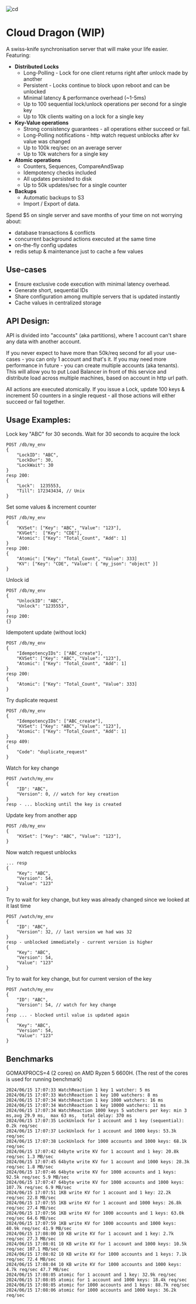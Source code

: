 ![cd](cdtools.png) 
# Cloud Dragon  (WIP)
A swiss-knife synchronisation server that will make your life easier. Featuring:

* **Distributed Locks**
    * Long-Polling - Lock for one client returns right after unlock made by another
    * Persistent - Locks continue to block upon reboot and can be unlocked
    * Minimal latency & performance overhead  (~1-5ms)
    * Up to 100 sequential lock/unlock operations per second for a single key
    * Up to 10k clients waiting on a lock for a single key
* **Key-Value operations**
    * Strong consistency guarantees - all operations either succeed or fail.
    * Long-Polling notifications - http watch request unblocks after kv value was changed
    * Up to 100k req/sec on an average server
    * Up to 10k watchers for a single key
* **Atomic operations**
    * Counters, Sequences, CompareAndSwap
    * Idempotency checks included
    * All updates persisted to disk
    * Up to 50k updates/sec for a single counter
* **Backups**
    * Automatic backups to S3
    * Import / Export of data.

Spend $5 on single server and save months of your time on not worrying about:
- database transactions & conflicts
- concurrent background actions executed at the same time
- on-the-fly config updates
- redis setup & maintenance just to cache a few values

## Use-cases
* Ensure exclusive code execution with minimal latency overhead.
* Generate short, sequential IDs
* Share configuration among multiple servers that is updated instantly
* Cache values in centralized storage


## API Design:
API is divided into "accounts" (aka partitions), where 1 account can't share any data with another account. 

If you never expect to have more than 50k/req second for all your use-cases - you can only 1 account and that's it. If you may need more performance in future - you can create multiple accounts (aka tenants). This will allow you to put Load Balancer in front of this service and distribute load across multiple machines, based on account in http url path.

All actions are executed atomically. If you issue a Lock, update 100 keys & increment 50 counters in a single request - all those actions will either succeed or fail together.

## Usage Examples:
Lock key "ABC" for 30 seconds. Wait for 30 seconds to acquire the lock
```
POST /db/my_env
{
    "LockID": "ABC",
    "LockDur": 30,
    "LockWait": 30
}
resp 200:
{
    "Lock":  1235553,
    "Till": 172343434, // Unix
}
```

Set some values & increment counter
```
POST /db/my_env
{
    "KVSet": ["Key": "ABC", "Value": "123"],
    "KVGet":  ["Key": "CDE"],
    "Atomic": ["Key": "Total_Count", "Add": 1]
}
resp 200:
{
    "Atomic": ["Key": "Total_Count", "Value": 333]
    "KV": ["Key": "CDE", "Value": { "my_json": "object" }]
}
```

Unlock id
```
POST /db/my_env
{
    "UnlockID": "ABC",
    "Unlock": "1235553",
}
resp 200:
{}
```


Idempotent update (without lock)
```
POST /db/my_env
{
    "IdempotencyIDs": ["ABC_create"],
    "KVSet": ["Key": "ABC", "Value": "123"],
    "Atomic": ["Key": "Total_Count", "Add": 1]
}
resp 200:
{
    "Atomic": ["Key": "Total_Count", "Value": 333]
}
```

Try duplicate request
```
POST /db/my_env
{
    "IdempotencyIDs": ["ABC_create"],
    "KVSet": ["Key": "ABC", "Value": "123"],
    "Atomic": ["Key": "Total_Count", "Add": 1]
}
resp 409:
{
    "Code": "duplicate_request"
}
```


Watch for key change
```
POST /watch/my_env
{
    "ID": "ABC",
    "Version": 0, // watch for key creation
}
resp - ... blocking until the key is created
```

Update key from another app
```
POST /db/my_env
{
    "KVSet": ["Key": "ABC", "Value": "123"],
}
```

Now watch request unblocks
```
... resp
{
    "Key": "ABC",
    "Version": 54,
    "Value": "123"
}
```

Try to wait for key change, but key was already changed since we looked at it last time
```
POST /watch/my_env
{
    "ID": "ABC",
    "Version": 32, // last version we had was 32
}
resp - unblocked immediately - current version is higher
{
    "Key": "ABC",
    "Version": 54,
    "Value": "123"
}
```

Try to wait for key change, but for current version of the key
```
POST /watch/my_env
{
    "ID": "ABC",
    "Version": 54, // watch for key change
}
resp ... - blocked until value is updated again
{
    "Key": "ABC",
    "Version": 54,
    "Value": "123"
}
```



## Benchmarks
GOMAXPROCS=4 (2 cores) on AMD Ryzen 5 6600H.  (The rest of the cores is used for running benchmark)
 ```
2024/06/15 17:07:33 WatchReaction 1 key 1 watcher: 5 ms 
2024/06/15 17:07:33 WatchReaction 1 key 100 watchers: 8 ms 
2024/06/15 17:07:34 WatchReaction 1 key 1000 watchers: 16 ms 
2024/06/15 17:07:34 WatchReaction 1 key 10000 watchers: 11 ms 
2024/06/15 17:07:34 WatchReaction 1000 keys 5 watchers per key: min 3 ms,avg 29.9 ms,  max 63 ms,  total delay: 370 ms 
2024/06/15 17:07:35 LockUnlock for 1 account and 1 key (sequential): 0.2k req/sec 
2024/06/15 17:07:37 LockUnlock for 1 account and 1000 keys: 53.3k req/sec 
2024/06/15 17:07:38 LockUnlock for 1000 accounts and 1000 keys: 68.1k req/sec 
2024/06/15 17:07:42 64byte write KV for 1 account and 1 key: 20.8k req/sec 1.3 MB/sec
2024/06/15 17:07:45 64byte write KV for 1 account and 1000 keys: 28.3k req/sec 1.8 MB/sec
2024/06/15 17:07:46 64byte write KV for 1000 accounts and 1 keys: 92.5k req/sec 5.9 MB/sec
2024/06/15 17:07:47 64byte write KV for 1000 accounts and 1000 keys: 107.7k req/sec 6.9 MB/sec
2024/06/15 17:07:51 1KB write KV for 1 account and 1 key: 22.2k req/sec 22.8 MB/sec
2024/06/15 17:07:55 1KB write KV for 1 account and 1000 keys: 26.8k req/sec 27.4 MB/sec
2024/06/15 17:07:56 1KB write KV for 1000 accounts and 1 keys: 63.0k req/sec 64.6 MB/sec
2024/06/15 17:07:59 1KB write KV for 1000 accounts and 1000 keys: 40.9k req/sec 41.9 MB/sec
2024/06/15 17:08:00 10 KB write KV for 1 account and 1 key: 2.7k req/sec 27.3 MB/sec
2024/06/15 17:08:01 10 KB write KV for 1 account and 1000 keys: 10.5k req/sec 107.1 MB/sec
2024/06/15 17:08:02 10 KB write KV for 1000 accounts and 1 keys: 7.1k req/sec 72.4 MB/sec
2024/06/15 17:08:04 10 KB write KV for 1000 accounts and 1000 keys: 4.7k req/sec 47.7 MB/sec
2024/06/15 17:08:05 atomic for 1 account and 1 key: 32.9k req/sec
2024/06/15 17:08:05 atomic for 1 account and 1000 keys: 18.4k req/sec
2024/06/15 17:08:05 atomic for 1000 accounts and 1 keys: 88.7k req/sec
2024/06/15 17:08:06 atomic for 1000 accounts and 1000 keys: 36.2k req/sec

```


